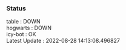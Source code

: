 ### Status


table : DOWN  
hogwarts : DOWN  
icy-bot : OK  
Latest Update : 2022-08-28 14:13:08.496827
